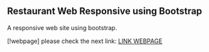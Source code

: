 ## Restaurant Web Responsive using Bootstrap

A responsive web site using bootstrap.

[!webpage] please check the next link: <a href="https://jgambox.github.io/restaurant-chinesefood/"> LINK WEBPAGE </a>
